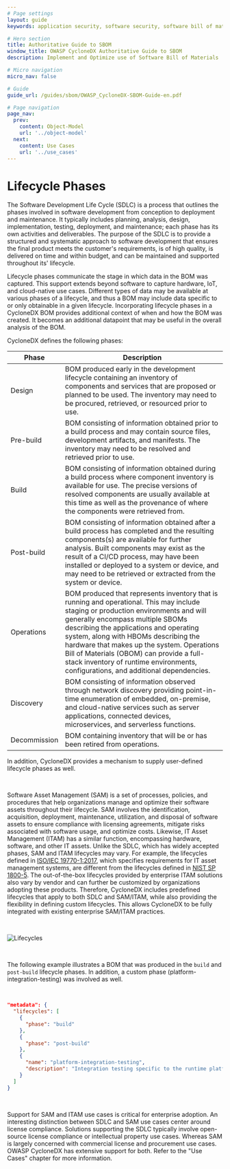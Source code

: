 ```yaml
---
# Page settings
layout: guide
keywords: application security, software security, software bill of material, SBOM, BOM, open source, supply chain, specification, spdx, license, package url, purl, cpe

# Hero section
title: Authoritative Guide to SBOM
window_title: OWASP CycloneDX Authoritative Guide to SBOM
description: Implement and Optimize use of Software Bill of Materials

# Micro navigation
micro_nav: false

# Guide
guide_url: /guides/sbom/OWASP_CycloneDX-SBOM-Guide-en.pdf

# Page navigation
page_nav:
  prev:
    content: Object-Model
    url: '../object-model'
  next:
    content: Use Cases
    url: '../use_cases'
---
```


# Lifecycle Phases
The Software Development Life Cycle (SDLC) is a process that outlines the phases involved in software development from
conception to deployment and maintenance. It typically includes planning, analysis, design, implementation, testing,
deployment, and maintenance; each phase has its own activities and deliverables. The purpose of the SDLC is
to provide a structured and systematic approach to software development that ensures the final product meets the customer's
requirements, is of high quality, is delivered on time and within budget, and can be maintained and supported throughout
its' lifecycle.

Lifecycle phases communicate the stage in which data in the BOM was captured. This support extends beyond software to 
capture hardware, IoT, and cloud-native use cases. Different types of data may be available at various phases of a 
lifecycle, and thus a BOM may include data specific to or only obtainable in a given lifecycle. Incorporating lifecycle phases
in a CycloneDX BOM provides additional context of when and how the BOM was created. It becomes an additional datapoint 
that may be useful in the overall analysis of the BOM.

CycloneDX defines the following phases:

| **Phase**    | **Description**                                                                                                                                                                                                                                                                                                                                                                                                                          |
|--------------|------------------------------------------------------------------------------------------------------------------------------------------------------------------------------------------------------------------------------------------------------------------------------------------------------------------------------------------------------------------------------------------------------------------------------------------|
| Design       | BOM produced early in the development lifecycle containing an inventory of components and services that are proposed or planned to be used. The inventory may need to be procured, retrieved, or resourced prior to use.                                                                                                                                                                                                                 |
| Pre-build    | BOM consisting of information obtained prior to a build process and may contain source files, development artifacts, and manifests. The inventory may need to be resolved and retrieved prior to use.                                                                                                                                                                                                                                    |
| Build        | BOM consisting of information obtained during a build process where component inventory is available for use. The precise versions of resolved components are usually available at this time as well as the provenance of where the components were retrieved from.                                                                                                                                                                      |
| Post-build   | BOM consisting of information obtained after a build process has completed and the resulting components(s) are available for further analysis. Built components may exist as the result of a CI/CD process, may have been installed or deployed to a system or device, and may need to be retrieved or extracted from the system or device.                                                                                              |
| Operations   | BOM produced that represents inventory that is running and operational. This may include staging or production environments and will generally encompass multiple SBOMs describing the applications and operating system, along with HBOMs describing the hardware that makes up the system. Operations Bill of Materials (OBOM) can provide a full-stack inventory of runtime environments, configurations, and additional dependencies. |
| Discovery    | BOM consisting of information observed through network discovery providing point-in-time enumeration of embedded, on-premise, and cloud-native services such as server applications, connected devices, microservices, and serverless functions.                                                                                                                                                                                         |
| Decommission | BOM containing inventory that will be or has been retired from operations.                                                                                                                                                                                                                                                                                                                                                               |

In addition, CycloneDX provides a mechanism to supply user-defined lifecycle phases as well.

<div style="page-break-after: always; visibility: hidden">
\newpage
</div>

Software Asset Management (SAM) is a set of processes, policies, and procedures that help organizations
manage and optimize their software assets throughout their lifecycle. SAM involves the identification, acquisition,
deployment, maintenance, utilization, and disposal of software assets to ensure compliance with licensing agreements,
mitigate risks associated with software usage, and optimize costs. Likewise, IT Asset Management (ITAM) has a similar 
function, encompassing hardware, software, and other IT assets. Unlike the SDLC, which has widely accepted phases, 
SAM and ITAM lifecycles may vary. For example, the lifecycles defined in [ISO/IEC 19770-1:2017](https://www.iso.org/standard/68531.html),
which specifies requirements for IT asset management systems, are different from the lifecycles defined in [NIST SP 1800-5](https://csrc.nist.gov/publications/detail/sp/1800-5/final).
The out-of-the-box lifecycles provided by enterprise ITAM solutions also vary by vendor and can further be customized
by organizations adopting these products. Therefore, CycloneDX includes predefined lifecycles that apply to both SDLC and
SAM/ITAM, while also providing the flexibility in defining custom lifecycles. This allows CycloneDX to be fully integrated 
with existing enterprise SAM/ITAM practices.


<div style="page-break-after: always; visibility: hidden">
\emptyparagraph
</div>

![Lifecycles](../../../theme/assets/images/guides/SBOM/Lifecycles.svg)

<div style="page-break-after: always; visibility: hidden">
\emptyparagraph
</div>

The following example illustrates a BOM that was produced in the `build` and `post-build` lifecycle phases.
In addition, a custom phase (platform-integration-testing) was involved as well.

<div style="page-break-after: always; visibility: hidden">
\emptyparagraph
</div>

```json
"metadata": {
  "lifecycles": [
    {
      "phase": "build"
    },
    {
      "phase": "post-build"
    },
    {
      "name": "platform-integration-testing",
      "description": "Integration testing specific to the runtime platform"
    }
  ]
}
```

<div style="page-break-after: always; visibility: hidden">
\emptyparagraph
</div>

Support for SAM and ITAM use cases is critical for enterprise adoption. An interesting distinction between SDLC and SAM 
use cases center around license compliance. Solutions supporting the SDLC typically involve open-source license compliance
or intellectual property use cases. Whereas SAM is largely concerned with commercial license and procurement use cases. 
OWASP CycloneDX has extensive support for both. Refer to the "Use Cases" chapter for more information.

<div style="page-break-after: always; visibility: hidden">
\newpage
</div>
